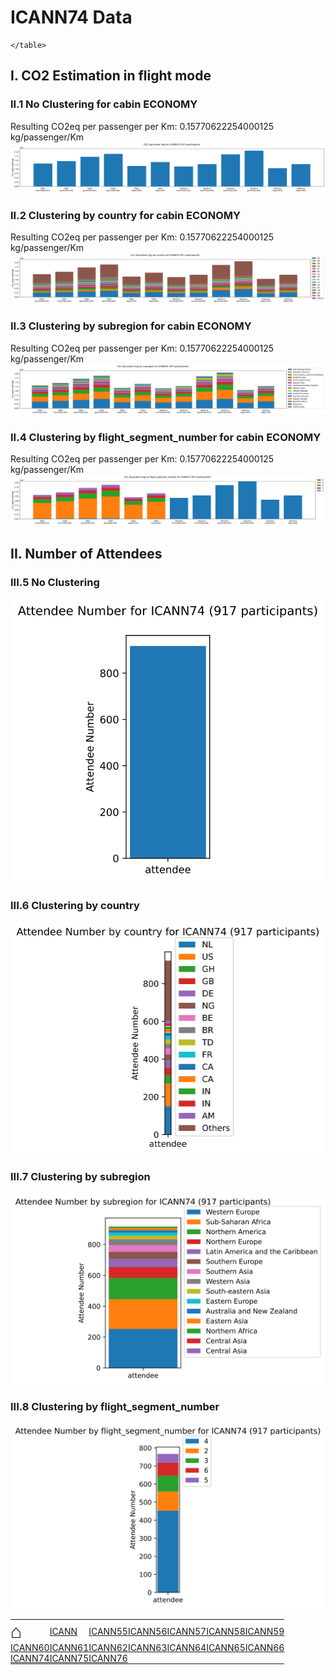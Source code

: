 # ICANN74 Data

  <html>
  <style>
  table, th, td {
    border: 0px none;
    padding: 0px;
  }
  </style>
  <body>
    <table style="width:100%">
          <tr>
<td><a href='https://mglt.github.io/co2eq/' style='font-size: 30px; text-decoration: none' >⌂</a></td>
<td><a href='https://mglt.github.io/co2eq/ICANN/ICANN'>ICANN</a></td>
<td><a href='https://mglt.github.io/co2eq/ICANN/ICANN55'>ICANN55</a></td>
<td><a href='https://mglt.github.io/co2eq/ICANN/ICANN56'>ICANN56</a></td>
<td><a href='https://mglt.github.io/co2eq/ICANN/ICANN57'>ICANN57</a></td>
<td><a href='https://mglt.github.io/co2eq/ICANN/ICANN58'>ICANN58</a></td>
<td><a href='https://mglt.github.io/co2eq/ICANN/ICANN59'>ICANN59</a></td>
      </tr>
      <tr>
<td><a href='https://mglt.github.io/co2eq/ICANN/ICANN60'>ICANN60</a></td>
<td><a href='https://mglt.github.io/co2eq/ICANN/ICANN61'>ICANN61</a></td>
<td><a href='https://mglt.github.io/co2eq/ICANN/ICANN62'>ICANN62</a></td>
<td><a href='https://mglt.github.io/co2eq/ICANN/ICANN63'>ICANN63</a></td>
<td><a href='https://mglt.github.io/co2eq/ICANN/ICANN64'>ICANN64</a></td>
<td><a href='https://mglt.github.io/co2eq/ICANN/ICANN65'>ICANN65</a></td>
<td><a href='https://mglt.github.io/co2eq/ICANN/ICANN66'>ICANN66</a></td>
      </tr>
      <tr>
<td><a href='https://mglt.github.io/co2eq/ICANN/ICANN74'>ICANN74</a></td>
<td><a href='https://mglt.github.io/co2eq/ICANN/ICANN75'>ICANN75</a></td>
<td><a href='https://mglt.github.io/co2eq/ICANN/ICANN76'>ICANN76</a></td>
<td> </td>
<td> </td>
<td> </td>
<td> </td>
      </tr>

    </table>
  </body>
  </html>
    
## I. CO2 Estimation in flight mode

### II.1 No Clustering for cabin ECONOMY

Resulting CO2eq per passenger per Km: 0.15770622254000125 kg/passenger/Km
![](co2eq-mode_flight_distance-cluster_nbr_15-co2eq_myclimate_goclimate_ukgov-cabin_ECONOMY_AVERAGE.svg)

### II.2 Clustering by country for cabin ECONOMY

Resulting CO2eq per passenger per Km: 0.15770622254000125 kg/passenger/Km
![](co2eq-mode_flight_distance-cluster_key_country-cluster_nbr_15-co2eq_myclimate_goclimate_ukgov-cabin_ECONOMY_AVERAGE.svg)

### II.3 Clustering by subregion for cabin ECONOMY

Resulting CO2eq per passenger per Km: 0.15770622254000125 kg/passenger/Km
![](co2eq-mode_flight_distance-cluster_key_subregion-cluster_nbr_15-co2eq_myclimate_goclimate_ukgov-cabin_ECONOMY_AVERAGE.svg)

### II.4 Clustering by flight_segment_number for cabin ECONOMY

Resulting CO2eq per passenger per Km: 0.15770622254000125 kg/passenger/Km
![](co2eq-mode_flight_distance-cluster_key_flight_segment_number-cluster_nbr_15-co2eq_myclimate_goclimate_ukgov-cabin_ECONOMY_AVERAGE.svg)

## II. Number of Attendees

### III.5 No Clustering

![](co2eq-mode_attendee-cluster_nbr_15.svg)

### III.6 Clustering by country

![](co2eq-mode_attendee-cluster_key_country-cluster_nbr_15.svg)

### III.7 Clustering by subregion

![](co2eq-mode_attendee-cluster_key_subregion-cluster_nbr_15.svg)

### III.8 Clustering by flight_segment_number

![](co2eq-mode_attendee-cluster_key_flight_segment_number-cluster_nbr_15.svg)

